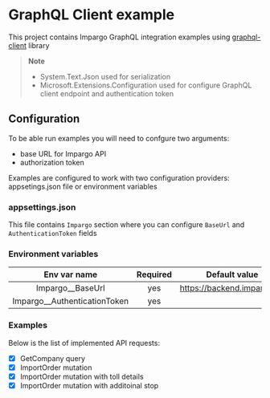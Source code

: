 # GraphQL Client example

This project contains Impargo GraphQL integration examples using [graphql-client](https://github.com/graphql-dotnet/graphql-client) library

> **Note**
> * System.Text.Json used for serialization
> * Microsoft.Extensions.Configuration used for configure GraphQL client endpoint and authentication token

## Configuration

To be able run examples you will need to confgure two arguments:
 - base URL for Impargo API
 - authorization token

Examples are configured to work with two configuration providers: appsetings.json file or environment variables

### appsettings.json

This file contains `Impargo` section where you can configure `BaseUrl` and `AuthenticationToken` fields

### Environment variables

|   Env var name    | Required  |        Default value        |
|:-----------------:|:---------:|:---------------------------:|
| Impargo__BaseUrl  |    yes    | https://backend.impargo.eu  |
| Impargo__AuthenticationToken | yes | |

### Examples

Below is the list of implemented API requests:

 - [x] GetCompany query
 - [x] ImportOrder mutation
 - [x] ImportOrder mutation with toll details
 - [x] ImportOrder mutation with additoinal stop
